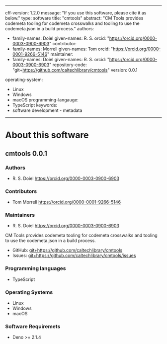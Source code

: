 
---
cff-version: 1.2.0
message: "If you use this software, please cite it as below."
type: software
title: "cmtools"
abstract: "CM Tools provides codemeta tooling for codemeta crosswalks and tooling to use the codemeta.json in a build process."
authors:
  - family-names: Doiel
    given-names: R. S.
    orcid: "https://orcid.org/0000-0003-0900-6903"
contributor:
  - family-names: Morrell
    given-names: Tom
    orcid: "https://orcid.org/0000-0001-9266-5146"
maintainer:
  - family-names: Doiel
    given-names: R. S.
    orcid: "https://orcid.org/0000-0003-0900-6903"
repository-code: "git+https://github.com/caltechlibrary/cmtools"
version: 0.0.1

operating-system:
  - Linux
  - Windows
  - macOS
programming-langauge:
  - TypeScript
keywords:
  - software development  - metadata

---

About this software
===================

## cmtools 0.0.1

### Authors

- R. S. Doiel https://orcid.org/0000-0003-0900-6903

### Contributors

- Tom Morrell https://orcid.org/0000-0001-9266-5146

### Maintainers

- R. S. Doiel https://orcid.org/0000-0003-0900-6903

CM Tools provides codemeta tooling for codemeta crosswalks and tooling to use the codemeta.json in a build process.


- GitHub: <git+https://github.com/caltechlibrary/cmtools>
- Issues: <git+https://github.com/caltechlibrary/cmtools/issues>

### Programming languages

- TypeScript


### Operating Systems

- Linux
- Windows
- macOS


### Software Requiremets

- Deno &gt;&#x3D; 2.1.4

